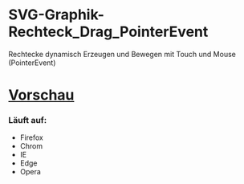 # SVG-Graphik-Rechteck_Drag_PointerEvent

Rechtecke dynamisch Erzeugen und Bewegen mit Touch und Mouse (PointerEvent)

# [Vorschau](https://htmlpreview.github.io/?https://github.com/sauternic/SVG-Graphik-Rechteck-Drag-PointerEvent/blob/master/SVG_Graphik_PointerEvent.html)

### Läuft auf:
- Firefox
- Chrom
- IE
- Edge
- Opera
